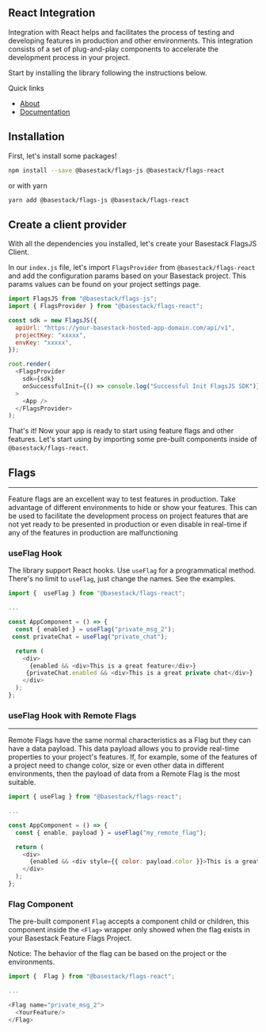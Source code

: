 ## React Integration

Integration with React helps and facilitates the process of testing and developing features in production and other environments. This integration consists of a set of plug-and-play components to accelerate the development process in your project.

Start by installing the library following the instructions below.

Quick links

- [About](https://basestack.co/)
- [Documentation](https://docs.basestack.co/feature-flags/sdks/react)

## Installation

First, let's install some packages!

```bash
npm install --save @basestack/flags-js @basestack/flags-react
```

or with yarn

```bash
yarn add @basestack/flags-js @basestack/flags-react
```

## Create a client provider

With all the dependencies you installed, let's create your Basestack FlagsJS Client.

In our `index.js` file, let's import `FlagsProvider` from `@basestack/flags-react` and add the configuration params based on your Basestack project. This params values can be found on your project settings page.

```js
import FlagsJS from "@basestack/flags-js";
import { FlagsProvider } from "@basestack/flags-react";

const sdk = new FlagsJS({
  apiUrl: "https://your-basestack-hosted-app-domain.com/api/v1",
  projectKey: "xxxxx",
  envKey: "xxxxx",
});

root.render(
  <FlagsProvider
    sdk={sdk}
    onSuccessfulInit={() => console.log("Successful Init FlagsJS SDK")}
  >
    <App />
  </FlagsProvider>
);
```

That's it! Now your app is ready to start using feature flags and other features. Let's start using by importing some pre-built components inside of `@basestack/flags-react`.

## Flags

---

Feature flags are an excellent way to test features in production. Take advantage of different environments to hide or show your features. This can be used to facilitate the development process on project features that are not yet ready to be presented in production or even disable in real-time if any of the features in production are malfunctioning

### useFlag Hook

The library support React hooks. Use `useFlag` for a programmatical method. There's no limit to `useFlag`, just change the names. See the examples.

```js
import {  useFlag } from "@basestack/flags-react";

...

const AppComponent = () => {
  const { enabled } = useFlag("private_msg_2");
 const privateChat = useFlag("private_chat");

  return (
    <div>
      {enabled && <div>This is a great feature</div>}
     {privateChat.enabled && <div>This is a great private chat</div>}
    </div>
  );
};
```

### useFlag Hook with Remote Flags

---

Remote Flags have the same normal characteristics as a Flag but they can have a data payload. This data payload allows you to provide real-time properties to your project's features. If, for example, some of the features of a project need to change color, size or even other data in different environments, then the payload of data from a Remote Flag is the most suitable.

```js
import { useFlag } from "@basestack/flags-react";

...

const AppComponent = () => {
  const { enable, payload } = useFlag("my_remote_flag");

  return (
    <div>
      {enabled && <div style={{ color: payload.color }}>This is a great remote feature</div>}
    </div>
  );
};
```

### Flag Component

The pre-built component `Flag` accepts a component child or children, this component inside the `<Flag>` wrapper only showed when the flag exists in your Basestack Feature Flags Project.

Notice: The behavior of the flag can be based on the project or the environments.

```js
import {  Flag } from "@basestack/flags-react";

...

<Flag name="private_msg_2">
  <YourFeature/>
</Flag>

```
